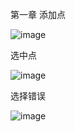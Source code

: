 第一章
添加点

![image](https://github.com/user-attachments/assets/6b9e5fe5-3fd1-466d-a047-231873d7f455)

选中点

![image](https://github.com/user-attachments/assets/d5a916b5-db3c-49df-ab32-37e5990f24be)

选择错误

![image](https://github.com/user-attachments/assets/bbab8a74-edcb-4d66-9a2c-af4b7dbf80e8)
